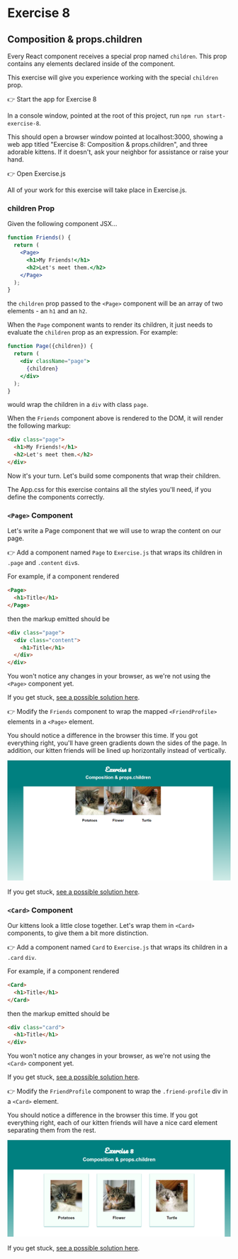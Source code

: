 # Exercise 8
## Composition & props.children

Every React component receives a special prop named `children`. This prop contains any elements declared inside of the component. 

This exercise will give you experience working with the special `children` prop.

&#128073; Start the app for Exercise 8

In a console window, pointed at the root of this project, run `npm run start-exercise-8`.

This should open a browser window pointed at localhost:3000, showing a web app titled "Exercise 8: Composition & props.children", and three adorable kittens. If it doesn't, ask your neighbor for assistance or raise your hand.

&#128073; Open Exercise.js

All of your work for this exercise will take place in Exercise.js.

### children Prop

Given the following component JSX...

```jsx
function Friends() {
  return (
    <Page>
      <h1>My Friends!</h1>
      <h2>Let's meet them.</h2>
    </Page>
  );
}
```

the `children` prop passed to the `<Page>` component will be an array of two elements - an `h1` and an `h2`.

When the `Page` component wants to render its children, it just needs to evaluate the `children` prop as an expression. For example: 

```jsx
function Page({children}) {
  return (
    <div className="page">
      {children}
    </div>
  );
}
```

would wrap the children in a `div` with class `page`.

When the `Friends` component above is rendered to the DOM, it will render the following markup:

```html
<div class="page">
  <h1>My Friends!</h1>
  <h2>Let's meet them.</h2>
</div>
```

Now it's your turn. Let's build some components that wrap their children.

The App.css for this exercise contains all the styles you'll need, if you define the components correctly.

### `<Page>` Component

Let's write a Page component that we will use to wrap the content on our page.

&#128073; Add a component named `Page` to `Exercise.js` that wraps its children in `.page` and `.content` `div`s. 

For example, if a component rendered

```html
<Page>
  <h1>Title</h1>
</Page>
```

then the markup emitted should be 

```html
<div class="page">
  <div class="content">
    <h1>Title</h1>
  </div>
</div>
```

You won't notice any changes in your browser, as we're not using the `<Page>` component yet. 

If you get stuck, [see a possible solution here](./SOLUTIONS.md#page).

&#128073; Modify the `Friends` component to wrap the mapped `<FriendProfile>` elements in a `<Page>` element.

You should notice a difference in the browser this time. If you got everything right, you'll have green gradients down the sides of the page. In addition, our kitten friends will be lined up horizontally instead of vertically.

![](docs/pages.png)

If you get stuck, [see a possible solution here](./SOLUTIONS.md#friends-with-page).

### `<Card>` Component

Our kittens look a little close together. Let's wrap them in `<Card>` components, to give them a bit more distinction.

&#128073; Add a component named `Card` to `Exercise.js` that wraps its children in a `.card` `div`. 

For example, if a component rendered

```html
<Card>
  <h1>Title</h1>
</Card>
```

then the markup emitted should be 

```html
<div class="card">
  <h1>Title</h1>
</div>
```

You won't notice any changes in your browser, as we're not using the `<Card>` component yet. 

If you get stuck, [see a possible solution here](./SOLUTIONS.md#card).

&#128073; Modify the `FriendProfile` component to wrap the `.friend-profile` div in a `<Card>` element.

You should notice a difference in the browser this time. If you got everything right, each of our kitten friends will have a nice card element separating them from the rest.

![Finished](docs/pages-and-cards.png)

If you get stuck, [see a possible solution here](./SOLUTIONS.md#friendprofile-with-card).
